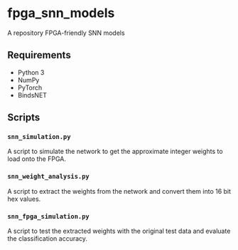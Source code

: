 # fpga_snn_models
A repository FPGA-friendly SNN models

## Requirements
- Python 3
- NumPy
- PyTorch
- BindsNET

## Scripts
### `snn_simulation.py`
A script to simulate the network to get the approximate integer weights to load onto the FPGA.

### `snn_weight_analysis.py`
A script to extract the weights from the network and convert them into 16 bit hex values.

### `snn_fpga_simulation.py`
A script to test the extracted weights with the original test data and evaluate the classification accuracy.